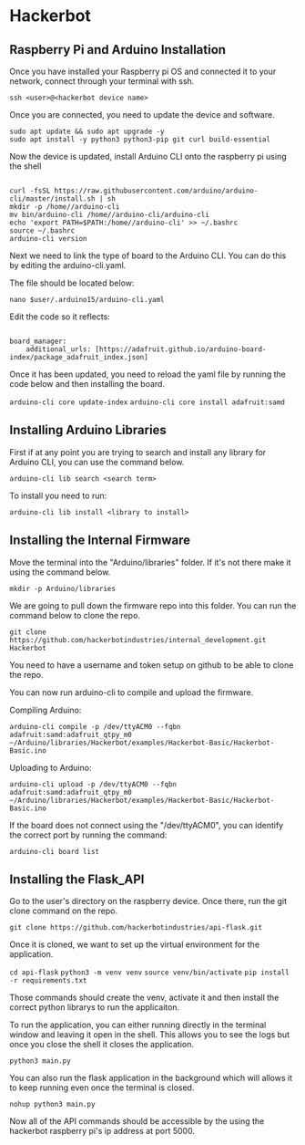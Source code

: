 # Hackerbot

## Raspberry Pi and Arduino Installation
Once you have installed your Raspberry pi OS and connected it to your network, connect through your terminal with ssh. 

` ssh <user>@<hackerbot device name> `

Once you are connected, you need to update the device and software.

`sudo apt update && sudo apt upgrade -y`    
`sudo apt install -y python3 python3-pip git curl build-essential`

Now the device is updated, install Arduino CLI onto the raspberry pi using the shell

<code>
curl -fsSL https://raw.githubusercontent.com/arduino/arduino-cli/master/install.sh | sh
mkdir -p /home/<user>/arduino-cli
mv bin/arduino-cli /home/<user>/arduino-cli/arduino-cli
echo 'export PATH=$PATH:/home/<user>/arduino-cli' >> ~/.bashrc
source ~/.bashrc
arduino-cli version
</code>

Next we need to link the type of board to the Arduino CLI. You can do this by editing the arduino-cli.yaml.

The file should be located below:

`nano $user/.arduino15/arduino-cli.yaml`

Edit the code so it reflects:

<code>
board_manager:
    additional_urls: [https://adafruit.github.io/arduino-board-index/package_adafruit_index.json]
</code>

Once it has been updated, you need to reload the yaml file by running the code below and then installing the board.

`arduino-cli core update-index`
`arduino-cli core install adafruit:samd`

## Installing Arduino Libraries

First if at any point you are trying to search and install any library for Arduino CLI, you can use the command below.

`arduino-cli lib search <search term>`

To install you need to run:

`arduino-cli lib install <library to install>`



## Installing the Internal Firmware

Move the terminal into the "Arduino/libraries" folder. If it's not there make it using the command below.

`mkdir -p Arduino/libraries`

We are going to pull down the firmware repo into this folder. You can run the command below to clone the repo.

`git clone https://github.com/hackerbotindustries/internal_development.git Hackerbot` 

You need to have a username and token setup on github to be able to clone the repo. 

You can now run arduino-cli to compile and upload the firmware.

Compiling Arduino: 

`arduino-cli compile -p /dev/ttyACM0 --fqbn adafruit:samd:adafruit_qtpy_m0 ~/Arduino/libraries/Hackerbot/examples/Hackerbot-Basic/Hackerbot-Basic.ino`

Uploading to Arduino:

`arduino-cli upload -p /dev/ttyACM0 --fqbn adafruit:samd:adafruit_qtpy_m0 ~/Arduino/libraries/Hackerbot/examples/Hackerbot-Basic/Hackerbot-Basic.ino`

If the board does not connect using the "/dev/ttyACM0", you can identify the correct port by running the command:

`arduino-cli board list`

## Installing the Flask_API

Go to the user's directory on the raspberry device. Once there, run the git clone command on the repo.

`git clone https://github.com/hackerbotindustries/api-flask.git`

Once it is cloned, we want to set up the virtual environment for the application. 

`cd api-flask`
`python3 -m venv venv`
`source venv/bin/activate`
`pip install -r requirements.txt`

Those commands should create the venv, activate it and then install the correct python librarys to run the applicaiton. 

To run the application, you can either running directly in the terminal window and leaving it open in the shell. This allows you to see the logs but once you close the shell it closes the application.

`python3 main.py`

You can also run the flask application in the background which will allows it to keep running even once the terminal is closed. 

`nohup python3 main.py`

Now all of the API commands should be accessible by the using the hackerbot raspberry pi's ip address at port 5000.